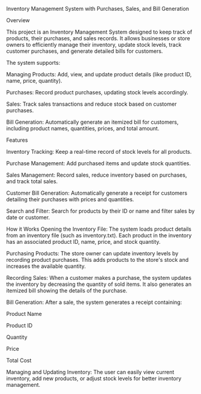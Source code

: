 Inventory Management System with Purchases, Sales, and Bill Generation

Overview

This project is an Inventory Management System designed to keep track of products, their purchases, and sales records. It allows businesses or store owners to efficiently manage their inventory, update stock levels, track customer purchases, and generate detailed bills for customers.

The system supports:

Managing Products: Add, view, and update product details (like product ID, name, price, quantity).

Purchases: Record product purchases, updating stock levels accordingly.

Sales: Track sales transactions and reduce stock based on customer purchases.

Bill Generation: Automatically generate an itemized bill for customers, including product names, quantities, prices, and total amount.

Features

Inventory Tracking: Keep a real-time record of stock levels for all products.

Purchase Management: Add purchased items and update stock quantities.

Sales Management: Record sales, reduce inventory based on purchases, and track total sales.

Customer Bill Generation: Automatically generate a receipt for customers detailing their purchases with prices and quantities.

Search and Filter: Search for products by their ID or name and filter sales by date or customer.

How it Works
Opening the Inventory File: The system loads product details from an inventory file (such as inventory.txt). Each product in the inventory has an associated product ID, name, price, and stock quantity.

Purchasing Products: The store owner can update inventory levels by recording product purchases. This adds products to the store's stock and increases the available quantity.

Recording Sales: When a customer makes a purchase, the system updates the inventory by decreasing the quantity of sold items. It also generates an itemized bill showing the details of the purchase.

Bill Generation: After a sale, the system generates a receipt containing:

Product Name

Product ID

Quantity

Price

Total Cost

Managing and Updating Inventory:
The user can easily view current inventory, add new products, or adjust stock levels for better inventory management.

